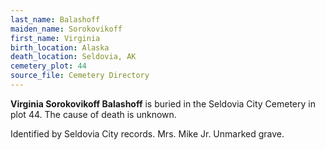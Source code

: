 ```yaml
---
last_name: Balashoff
maiden_name: Sorokovikoff
first_name: Virginia
birth_location: Alaska
death_location: Seldovia, AK
cemetery_plot: 44
source_file: Cemetery Directory
---
```

**Virginia Sorokovikoff  Balashoff** is buried in the Seldovia City Cemetery in plot 44.  The cause of death is unknown.

Identified by Seldovia City records.
Mrs. Mike Jr.
Unmarked grave.
